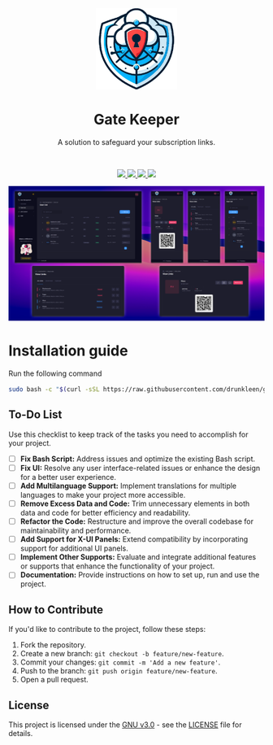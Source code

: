 <p align="center">
  <a href="https://github.com/drunkleen/gatekeeper/" target="_blank" rel="noopener noreferrer">
    <picture>
      <img width="160" height="160" src="./static/panel/media/logos/Logo.png">
    </picture>
  </a>
</p>

<h1 align="center"/>Gate Keeper</h1>

<p align="center">
    A solution to safeguard your subscription links.
</p>

<br/>
<p align="center">
    <a href="https://github.com/drunkleen/gatekeeper/blob/master/LICENSE">
        <img src="https://img.shields.io/github/license/drunkleen/gatekeeper?style=flat-square" />
    </a>
    <a href="https://www.youtube.com/@drunkleen/" target="_blank">
        <img src="https://img.shields.io/badge/youtube-channel-crimson?style=flat-square&logo=youtube" />
    </a>
    <a href="https://twitter.com/DrunkLeen">
        <img src="https://img.shields.io/badge/twitter-page-blue?style=flat-square&logo=x" />
    </a>
    <a href="#">
        <img src="https://img.shields.io/github/stars/drunkleen/gatekeeper?style=social" />
    </a>
</p>

<p align="center">
  <a href="https://github.com/drunkleen/gatekeeper/" target="_blank" rel="noopener noreferrer" >
    <img src="./static/panel/media/logos/showcase.png" alt="Showcase screenshots" width="600" height="auto">
  </a>
</p>

# Installation guide

Run the following command
```bash
sudo bash -c "$(curl -sSL https://raw.githubusercontent.com/drunkleen/gatekeeper/master/install_script.sh)" @ install
```

## To-Do List

Use this checklist to keep track of the tasks you need to accomplish for your project.

- [ ] **Fix Bash Script:** Address issues and optimize the existing Bash script.
- [ ] **Fix UI:** Resolve any user interface-related issues or enhance the design for a better user experience.
- [ ] **Add Multilanguage Support:** Implement translations for multiple languages to make your project more accessible.
- [ ] **Remove Excess Data and Code:** Trim unnecessary elements in both data and code for better efficiency and readability.
- [ ] **Refactor the Code:** Restructure and improve the overall codebase for maintainability and performance.
- [ ] **Add Support for X-UI Panels:** Extend compatibility by incorporating support for additional UI panels.
- [ ] **Implement Other Supports:** Evaluate and integrate additional features or supports that enhance the functionality of your project.
- [ ] **Documentation:** Provide instructions on how to set up, run and use the project.

## How to Contribute

If you'd like to contribute to the project, follow these steps:

1. Fork the repository.
2. Create a new branch: `git checkout -b feature/new-feature`.
3. Commit your changes: `git commit -m 'Add a new feature'`.
4. Push to the branch: `git push origin feature/new-feature`.
5. Open a pull request.

## License

This project is licensed under the [GNU v3.0](./LICENSE) - see the [LICENSE](./LICENSE) file for details.















